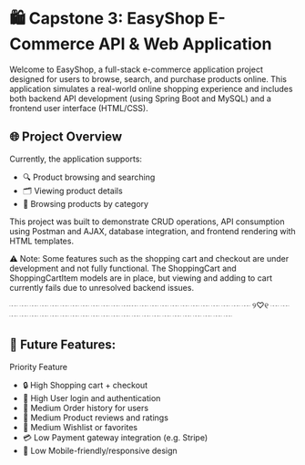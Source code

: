 # 🛍️ Capstone 3: EasyShop E-Commerce API & Web Application

Welcome to EasyShop, a full-stack e-commerce application project designed for users to browse, search, and purchase products online. This application simulates a real-world online shopping experience and includes both backend API development (using Spring Boot and MySQL) and a frontend user interface (HTML/CSS).


## 🌐 Project Overview

Currently, the application supports:

- 🔍 Product browsing and searching
- 🗂️ Viewing product details
- 📁 Browsing products by category

This project was built to demonstrate CRUD operations, API consumption using Postman and AJAX, database integration, and frontend rendering with HTML templates.

⚠️ Note: Some features such as the shopping cart and checkout are under development and not fully functional. The ShoppingCart and ShoppingCartItem models are in place, but viewing and adding to cart currently fails due to unresolved backend issues.

 ┈ ┈ ┈ ┈ ┈ ┈ ┈ ┈ ┈ ┈ ┈ ┈┈ ┈ ┈ ┈ ┈ ┈ ┈ ┈ ┈ ┈ ┈ ┈ ୨♡୧ ┈ ┈ ┈ ┈ ┈ ┈ ┈ ┈ ┈ ┈ ┈ ┈ ┈ ┈ ┈ ┈ ┈ ┈ ┈ ┈ ┈ ┈ ┈ ┈

## 🧭 Future Features:
Priority	Feature
- 🔒 High	Shopping cart + checkout
- 🔐 High	User login and authentication
- 💾 Medium	Order history for users
- 💬 Medium	Product reviews and ratings
- 🎁 Medium	Wishlist or favorites
- 💳 Low	Payment gateway integration (e.g. Stripe)
- 📱 Low	Mobile-friendly/responsive design
